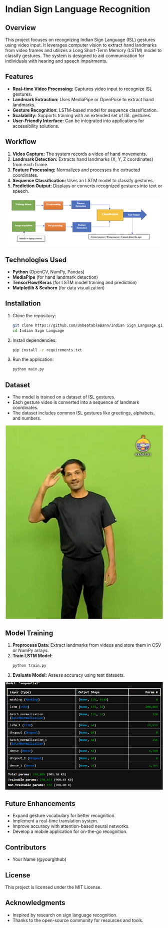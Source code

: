 # Indian Sign Language Recognition

## Overview
This project focuses on recognizing Indian Sign Language (ISL) gestures using video input. It leverages computer vision to extract hand landmarks from video frames and utilizes a Long Short-Term Memory (LSTM) model to classify gestures. The system is designed to aid communication for individuals with hearing and speech impairments.

## Features
- **Real-time Video Processing:** Captures video input to recognize ISL gestures.
- **Landmark Extraction:** Uses MediaPipe or OpenPose to extract hand landmarks.
- **Gesture Recognition:** LSTM-based model for sequence classification.
- **Scalability:** Supports training with an extended set of ISL gestures.
- **User-Friendly Interface:** Can be integrated into applications for accessibility solutions.

## Workflow
1. **Video Capture:** The system records a video of hand movements.
2. **Landmark Detection:** Extracts hand landmarks (X, Y, Z coordinates) from each frame.
3. **Feature Processing:** Normalizes and processes the extracted coordinates.
4. **Sequence Classification:** Uses an LSTM model to classify gestures.
5. **Prediction Output:** Displays or converts recognized gestures into text or speech.

![Workflow Diagram](images/workflow.png)

## Technologies Used
- **Python** (OpenCV, NumPy, Pandas)
- **MediaPipe** (for hand landmark detection)
- **TensorFlow/Keras** (for LSTM model training and prediction)
- **Matplotlib & Seaborn** (for data visualization)

## Installation
1. Clone the repository:
   ```bash
   git clone https://github.com/UnbeatableBann/Indian Sign Language.git
   cd Indian Sign Language
   ```
2. Install dependencies:
   ```bash
   pip install -r requirements.txt
   ```
3. Run the application:
   ```bash
   python main.py
   ```

## Dataset
- The model is trained on a dataset of ISL gestures.
- Each gesture video is converted into a sequence of landmark coordinates.
- The dataset includes common ISL gestures like greetings, alphabets, and numbers.

![Dataset Sample](images/dataset_images.png)

## Model Training
1. **Preprocess Data:** Extract landmarks from videos and store them in CSV or NumPy arrays.
2. **Train LSTM Model:**
   ```python
   python train.py
   ```
3. **Evaluate Model:** Assess accuracy using test datasets.

![Model Training](images/training.png)

## Future Enhancements
- Expand gesture vocabulary for better recognition.
- Implement a real-time translation system.
- Improve accuracy with attention-based neural networks.
- Develop a mobile application for on-the-go recognition.

## Contributors
- Your Name (@yourgithub)

## License
This project is licensed under the MIT License.

## Acknowledgments
- Inspired by research on sign language recognition.
- Thanks to the open-source community for resources and tools.

